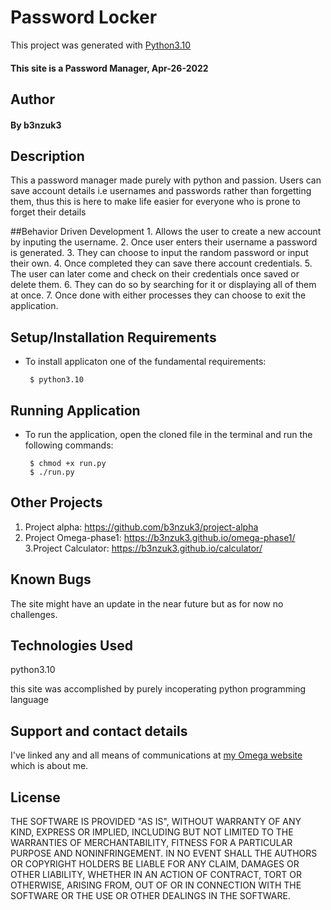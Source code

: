 # Password Locker

This project was generated with [Python3.10](https://www.python.org/downloads/release/python-3100/) 
#### This site is a Password Manager, Apr-26-2022
## Author
#### By b3nzuk3
## Description
This a password manager made purely with python and passion. Users can save account details i.e usernames and passwords rather than forgetting them, thus this is here to make life easier for everyone who is prone to forget their details

##Behavior Driven Development
      1. Allows the user to create a new account by inputing the username.
      2. Once user enters their username a password is generated.
      3. They can choose to input the random password or input their own.
      4. Once completed they can save there account credentials.
      5. The user can later come and check on their credentials once saved or delete them.
      6. They can do so by searching for it or displaying all of them at once.
      7. Once done with either processes they can choose to exit the application.


## Setup/Installation Requirements
* To install applicaton one of the fundamental requirements:

       $ python3.10

## Running Application
* To run the application, open the cloned file in the terminal and run the following commands:

       $ chmod +x run.py
       $ ./run.py

## Other Projects
1. Project alpha:
https://github.com/b3nzuk3/project-alpha
2. Project Omega-phase1:
https://b3nzuk3.github.io/omega-phase1/
3.Project Calculator:
https://b3nzuk3.github.io/calculator/

## Known Bugs
The site might have an update in the near future but as for now no challenges.
## Technologies Used
python3.10

this site was accomplished by purely incoperating python programming language

## Support and contact details
I've linked any and all means of communications at [my Omega website](https://b3nzuk3.github.io/omega-phase1/) which is about me.

## License
THE SOFTWARE IS PROVIDED "AS IS", WITHOUT WARRANTY OF ANY KIND,
EXPRESS OR IMPLIED, INCLUDING BUT NOT LIMITED TO THE WARRANTIES OF
MERCHANTABILITY, FITNESS FOR A PARTICULAR PURPOSE AND
NONINFRINGEMENT. IN NO EVENT SHALL THE AUTHORS OR COPYRIGHT HOLDERS BE
LIABLE FOR ANY CLAIM, DAMAGES OR OTHER LIABILITY, WHETHER IN AN ACTION
OF CONTRACT, TORT OR OTHERWISE, ARISING FROM, OUT OF OR IN CONNECTION
WITH THE SOFTWARE OR THE USE OR OTHER DEALINGS IN THE SOFTWARE.
